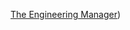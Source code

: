 [The Engineering Manager](https://www.theengineeringmanager.com/remote-working/the-spectrum-of-synchronousness/))
